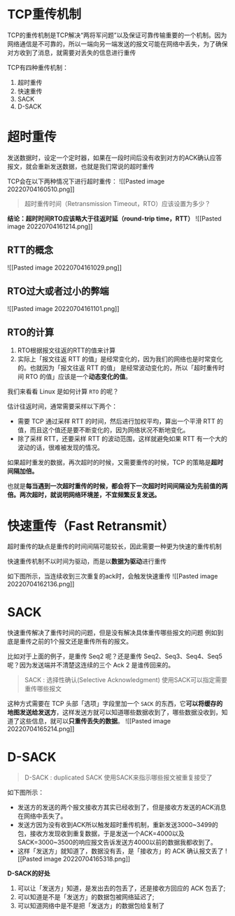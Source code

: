 # TCP重传机制
TCP的重传机制是TCP解决“两将军问题”以及保证可靠传输重要的一个机制。因为网络通信是不可靠的，所以一端向另一端发送的报文可能在网络中丢失，为了确保对方收到了消息，就需要对丢失的信息进行重传

TCP有四种重传机制：
1. 超时重传
2. 快速重传
3. SACK
4. D-SACK


# 超时重传
发送数据时，设定一个定时器，如果在一段时间后没有收到对方的ACK确认应答报文，就会重新发送数据，也就是我们常说的超时重传

TCP会在以下两种情况下进行超时重传：
![[Pasted image 20220704160510.png]]

>超时重传时间（Retransmission Timeout，RTO）应该设置为多少？

**结论：超时时间RTO应该略大于往返时延（round-trip time，RTT）**
![[Pasted image 20220704161214.png]]

## RTT的概念
![[Pasted image 20220704161029.png]]

## RTO过大或者过小的弊端
![[Pasted image 20220704161101.png]]

## RTO的计算
1. RTO根据报文往返的RTT的值来计算
2. 实际上「报文往返 RTT 的值」是经常变化的，因为我们的网络也是时常变化的。也就因为「报文往返 RTT 的值」 是经常波动变化的，所以「超时重传时间 RTO 的值」应该是一个**动态变化的值**。

我们来看看 Linux 是如何计算 `RTO` 的呢？

估计往返时间，通常需要采样以下两个：

-   需要 TCP 通过采样 RTT 的时间，然后进行加权平均，算出一个平滑 RTT 的值，而且这个值还是要不断变化的，因为网络状况不断地变化。
-   除了采样 RTT，还要采样 RTT 的波动范围，这样就避免如果 RTT 有一个大的波动的话，很难被发现的情况。


如果超时重发的数据，再次超时的时候，又需要重传的时候，TCP 的策略是**超时间隔加倍。**

也就是**每当遇到一次超时重传的时候，都会将下一次超时时间间隔设为先前值的两倍。两次超时，就说明网络环境差，不宜频繁反复发送。**


# 快速重传（Fast Retransmit）
超时重传的缺点是重传的时间间隔可能较长，因此需要一种更为快速的重传机制

快速重传机制不以时间为驱动，而是以**数据为驱动**进行重传

如下图所示，当连续收到三次重复的ack时，会触发快速重传
![[Pasted image 20220704162136.png]]


# SACK
快速重传解决了重传时间的问题，但是没有解决具体重传哪些报文的问题
例如到底是重传之前的1个报文还是重传所有的报文。

比如对于上面的例子，是重传 Seq2 呢？还是重传 Seq2、Seq3、Seq4、Seq5 呢？因为发送端并不清楚这连续的三个 Ack 2 是谁传回来的。

> SACK : 选择性确认(Selective Acknowledgment)
> 使用SACK可以指定需要重传哪些报文

这种方式需要在 TCP 头部「选项」字段里加一个 `SACK` 的东西，它**可以将缓存的地图发送给发送方**，这样发送方就可以知道哪些数据收到了，哪些数据没收到，知道了这些信息，就可以**只重传丢失的数据**。
![[Pasted image 20220704165214.png]]


# D-SACK
> D-SACK : duplicated SACK
> 使用SACK来指示哪些报文被重复接受了

如下图所示：
- 发送方的发送的两个报文接收方其实已经收到了，但是接收方发送的ACK消息在网络中丢失了。
- 发送方因为没有收到ACK所以触发超时重传机制，重新发送3000~3499的包，接收方发现收到重复数据，于是发送一个ACK=4000以及SACK=3000~3500的响应报文告诉发送方4000以前的数据我都收到了。
- 这样「发送方」就知道了，数据没有丢，是「接收方」的 ACK 确认报文丢了
![[Pasted image 20220704165318.png]]

**D-SACK的好处**
1. 可以让「发送方」知道，是发出去的包丢了，还是接收方回应的 ACK 包丢了;
2. 可以知道是不是「发送方」的数据包被网络延迟了;
3. 可以知道网络中是不是把「发送方」的数据包给复制了


